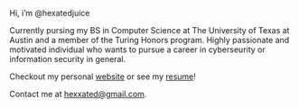 Hi, i’m @hexatedjuice

Currently pursing my BS in Computer Science at The University of Texas at Austin and a member of the Turing Honors program. Highly passionate and motivated individual who wants to pursue a career in cyberseurity or information security in general. 

Checkout my personal [website](https://cs.utexas.edu/~juice/) or see my [resume](techResumeJoyceLai.pdf)!

Contact me at hexxated@gmail.com.

